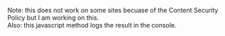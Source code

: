 Note: this does not work on some sites becuase of the  Content Security Policy but I am working on this.  
Also: this javascript method logs the result in the console.

